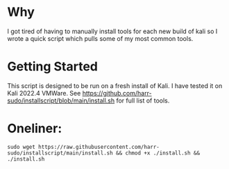 # Why

I got tired of having to manually install tools for each new build of kali so I wrote a quick script which pulls some of my most common tools. 


# Getting Started

This script is designed to be run on a fresh install of Kali. I have tested it on Kali 2022.4 VMWare.
See https://github.com/harr-sudo/installscript/blob/main/install.sh for full list of tools.   



# Oneliner:

```
sudo wget https://raw.githubusercontent.com/harr-sudo/installscript/main/install.sh && chmod +x ./install.sh && ./install.sh
```
